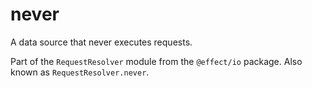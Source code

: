 # never

A data source that never executes requests.

Part of the `RequestResolver` module from the `@effect/io` package. Also known as `RequestResolver.never`.
